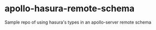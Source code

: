 # apollo-hasura-remote-schema
Sample repo of using hasura's types in an apollo-server remote schema
